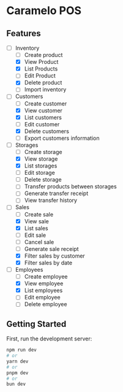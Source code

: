 # Caramelo POS

## Features

- [ ] Inventory
  - [ ] Create product
  - [x] View Product
  - [x] List Products
  - [ ] Edit Product
  - [x] Delete product
  - [ ] Import inventory
- [ ] Customers
  - [ ] Create customer
  - [x] View customer
  - [x] List customers
  - [ ] Edit customer
  - [x] Delete customers
  - [ ] Export customers information
- [ ] Storages
  - [ ] Create storage
  - [x] View storage
  - [x] List storages
  - [ ] Edit storage
  - [ ] Delete storage
  - [ ] Transfer products between storages
  - [ ] Generate transfer receipt
  - [ ] View transfer history
- [ ] Sales
  - [ ] Create sale
  - [x] View sale
  - [x] List sales
  - [ ] Edit sale
  - [ ] Cancel sale
  - [ ] Generate sale receipt
  - [x] Filter sales by customer
  - [x] Filter sales by date
- [ ] Employees
  - [ ] Create employee
  - [x] View employee
  - [x] List employees
  - [ ] Edit employee
  - [ ] Delete employee

## Getting Started

First, run the development server:

```bash
npm run dev
# or
yarn dev
# or
pnpm dev
# or
bun dev
```
